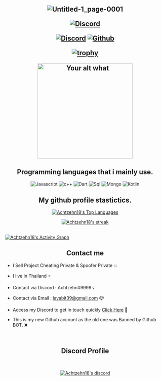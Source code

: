 <h2 align="center">
  


![Untitled-1_page-0001](https://user-images.githubusercontent.com/94861415/149670604-b7907ed9-a057-40e0-ad29-ad1bed8d0bf4.jpg)

  
<p align="center">

<p align="center">
    <a href="https://www.unknowncheats.me/forum/members/2994604.html">
   <img alt="Discord" src="https://img.shields.io/badge/Realitycheats-RC-blueviolet?style=for-the-badge&logo=logoColor=7289DA&logoWidth=10&labelColor=000"></a>
  

</p>
<p align="center">
    <a href="https://discord.gg/3yXwTzghHR">
   <img alt="Discord" src="https://img.shields.io/badge/Discord-Achtzehn%239999-7289DA?style=for-the-badge&logo=discord&logoColor=7289DA&logoWidth=10&labelColor=000'"></a>  
  <a href="https://github.com/Achtzehn18">
   <img alt="Github" src="https://img.shields.io/github/followers/AchtzehnX?color=7289DA&logo=github&label=Followers&style=for-the-badge&logoWidth=10&labelColor=000'"></a>   
  
  
[![trophy](https://github-profile-trophy.vercel.app/?username=ryo-ma&row=2&column=8&theme=buddhism)](https://github.com/ryo-ma/github-profile-trophy)

  

  
</p>
<p align="center">
<img src="https://readme-spotify-status-liart.vercel.app/api/run-spotify-status" alt="Your alt what" width="300" align/>
</p>


<h2 align="center">Programming languages that i mainly use.</h2>
<p align="center">
  <img alt="Javascript" src="https://img.shields.io/badge/-JavaScript-090909?style=for-the-badge&logo=JavaScript&logoColor=E9D54D"></a> 
  <img alt="c++" src="https://img.shields.io/badge/-C++-090909?style=for-the-badge&logo=C%2b%2b&logoColor=6296CC"></a> 
  <img alt="Dart" src="https://img.shields.io/badge/-Dart-090909?style=for-the-badge&logo=dart&logoColor=097CDB"></a>    
  <img alt="Sql" src="https://img.shields.io/badge/-Sql-090909?style=for-the-badge&logo=mysql&logoColor=00648B"></a> 
  <img alt="Mongo" src="https://img.shields.io/badge/-MongoDB-090909?style=for-the-badge&logo=MongoDB&logoColor=00648B"></a> 
  <img alt="Kotlin" src="https://img.shields.io/badge/-Kotlin-090909?style=for-the-badge&logo=Kotlin&logoColor=00648B"></a> 
</p>



<h2 align="center">My github profile stastictics.</h2>

<p align="center">
<a href="https://github.com/SubhamRaoniar28/github-readme-stats"><img alt="Achtzehn18's Top Languages" src="https://github-readme-stats.vercel.app/api/top-langs/?username=SarnaxLii&langs_count=8&count_private=true&layout=compact&theme=react&hide_border=true&bg_color=0D1117" /></a>

<p align="center">
    <a href="https://github.com/Achtzehn18">
        <img title="Achtzehn18 stats" alt="Achtzehn18's streak" src="https://github-readme-streak-stats.herokuapp.com/?user=SarnaxLii&theme=dark&hide_border=true&stroke=f53b3b"/>
    </a>
  
</p><br>
<a href="https://github.com/Achtzehn18"><img alt="Achtzehn18's Activity Graph" src="https://activity-graph.herokuapp.com/graph?username=Achtzehn18&bg_color=0D1117&color=eca15b&line=eca15b&point=FFFFFF&hide_border=true" /></a>
<h2 align="center">Contact me</h2>

- I Sell Project Cheating Private & Spoofer Private 💥

- I live in Thailand ⭐

- Contact via Discord : Achtzehn#9999 📞

- Contact via Email : lavabit39@gmail.com 📪

- Access my Discord to get in touch quickly [Click Here](https://discord.gg/bzfWPSsDfR) 📁

- This is my new Github account as the old one was Banned by Github BOT. ❌

</pre><br>



<h2 align="center">Discord Profile</h2><br>
  <p align="center">
    <a href="https://discord.gg/bzfWPSsDfR">
        <img title="Achtzehn18 discord" alt="Achtzehn18's discord" src="https://discord.c99.nl/widget/theme-4/582142955742298132.png"/>
    </a>
</p>

<!--
**SarnaxLii/SarnaxLii** is a ✨ _special_ ✨ repository because its `README.md` (this file) appears on your GitHub profile.
.




